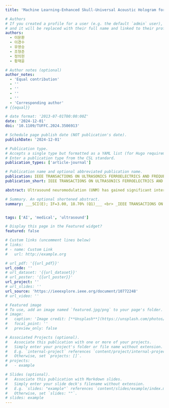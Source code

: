 ```yaml
---
title: 'Machine Learning-Enhanced Skull-Universal Acoustic Hologram for Efficient Transcranial Ultrasound Neuromodulation Across Varied Rodent Skulls'

# Authors
# If you created a profile for a user (e.g. the default `admin` user), write the username (folder name) here
# and it will be replaced with their full name and linked to their profile.
authors:
  - 이문환
  - 이경수
  - 유영승
  - 조형준
  - 정의헌
  - 황재윤

# Author notes (optional)
author_notes:
  - 'Equal contribution'
  - ''
  - ''
  - ''
  - ''
  - 'Corresponding author'
# {{equal}}

# date format: '2013-07-01T00:00:00Z'
date: '2024-12-01'
doi: '10.1109/TUFFC.2024.3506913'

# Schedule page publish date (NOT publication's date).
publishDate: '2024-12-01'

# Publication type.
# Accepts a single type but formatted as a YAML list (for Hugo requirements).
# Enter a publication type from the CSL standard.
publication_types: ['article-journal']

# Publication name and optional abbreviated publication name.
publication: IEEE TRANSACTIONS ON ULTRASONICS FERROELECTRICS AND FREQUENCY CONTROL
publication_short: IEEE TRANSACTIONS ON ULTRASONICS FERROELECTRICS AND FREQUENCY CONTROL (TUFFC)  [__SCI(E); IF=3.00, 18.70% (Q1)__]

abstract: Ultrasound neuromodulation (UNM) has gained significant interest in brain science due to its non-invasive nature, precision, and deep brain stimulation capabilities. However, the skull poses challenges along the acoustic path, leading to beam distortion and necessitating effective acoustic aberration correction. Acoustic holograms used with single-element ultrasound transducers offer a promising solution by enabling both aberration correction and multi-focal stimulation. A major limitation, however, is that hologram lenses designed for specific skulls may not perform well on other skulls, requiring multiple custom lenses for scaled studies. To address this, we introduce the Skull-Universal Acoustic Hologram (SUAH), which enables efficient transcranial UNM across various skull types. Our hologram generation framework integrates a physics-based acoustic hologram, differentiable acoustic simulation in heterogeneous media, and a gradient accumulation technique. SUAH, trained on a range of rodent skull shapes, demonstrated remarkable generalizability and robustness, even outperforming the Skull-Specific Acoustic Hologram (SSAH). Through comprehensive analyses, we showed that SUAH performs exceptionally well—even when trained on smaller datasets—significantly outperforming training based on individual skulls. In conclusion, SUAH shows promise as a scalable, versatile, and accurate tool for ultrasound neuromodulation, representing a significant advancement over conventional single-skull hologram lenses. Its ability to adapt to different skull types without the need for multiple custom lenses has the potential to greatly facilitate research in ultrasound neuromodulation.

# Summary. An optional shortened abstract.
summary: ___SCI(E); IF=3.00, 18.70% (Q1)___ <br> _IEEE TRANSACTIONS ON ULTRASONICS FERROELECTRICS AND FREQUENCY CONTROL (TUFFC, Vol. 72, Issue. 1, pp.127-140)_


tags: ['AI', 'medical', 'ultrasound']

# Display this page in the Featured widget?
featured: false

# Custom links (uncomment lines below)
# links:
# - name: Custom Link
#   url: http://example.org

# url_pdf: '{{url_pdf}}'
url_code: ''
# url_dataset: '{{url_dataset}}'
# url_poster: '{{url_poster}}'
url_project: ''
# url_slides: ''
url_source: 'https://ieeexplore.ieee.org/document/10772248'
# url_video: ''

# Featured image
# To use, add an image named `featured.jpg/png` to your page's folder.
# image:
#   caption: 'Image credit: [**Unsplash**](https://unsplash.com/photos/pLCdAaMFLTE)'
#   focal_point: ''
#   preview_only: false

# Associated Projects (optional).
#   Associate this publication with one or more of your projects.
#   Simply enter your project's folder or file name without extension.
#   E.g. `internal-project` references `content/project/internal-project/index.md`.
#   Otherwise, set `projects: []`.
# projects:
#   - example

# Slides (optional).
#   Associate this publication with Markdown slides.
#   Simply enter your slide deck's filename without extension.
#   E.g. `slides: "example"` references `content/slides/example/index.md`.
#   Otherwise, set `slides: ""`.
# slides: example
---
```

